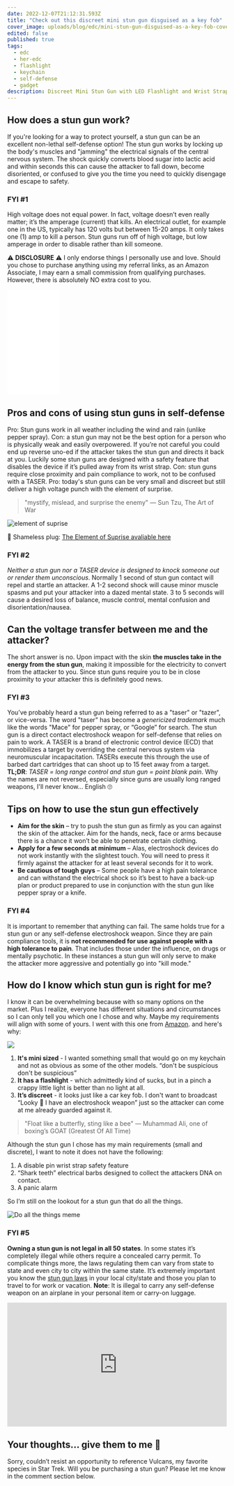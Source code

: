 ```yaml
---
date: 2022-12-07T21:12:31.593Z
title: "Check out this discreet mini stun gun disguised as a key fob"
cover_image: uploads/blog/edc/mini-stun-gun-disguised-as-a-key-fob-cover.jpg
edited: false
published: true
tags:
  - edc
  - her-edc
  - flashlight
  - keychain
  - self-defense
  - gadget
description: Discreet Mini Stun Gun with LED Flashlight and Wrist Strap – Unique Key fob Design
---
```


## How does a stun gun work?
If you're looking for a way to protect yourself, a stun gun can be an excellent non-lethal self-defense option! The stun gun works by locking up the body's muscles and "jamming" the electrical signals of the central nervous system. The shock quickly converts blood sugar into lactic acid and within seconds this can cause the attacker to fall down, become disoriented, or confused to give you the time you need to quickly disengage and escape to safety.

### FYI #1
High voltage does not equal power. In fact, voltage doesn’t even really matter; it’s the amperage (current) that kills. An electrical outlet, for example one in the US, typically has 120 volts but between 15-20 amps. It only takes one (1) amp to kill a person. Stun guns run off of high voltage, but low amperage in order to disable rather than kill someone.

⚠️ **DISCLOSURE** ⚠️ I only endorse things I personally use and love. Should you chose to purchase anything using my referral links, as an Amazon Associate, I may earn a small commission from qualifying purchases. However, there is absolutely NO extra cost to you. 

<iframe sandbox="allow-popups allow-scripts allow-modals allow-forms allow-same-origin" style="width:120px;height:240px;margin:auto" marginwidth="0" marginheight="0" scrolling="no" frameborder="0" src="//ws-na.amazon-adsystem.com/widgets/q?ServiceVersion=20070822&OneJS=1&Operation=GetAdHtml&MarketPlace=US&source=ss&ref=as_ss_li_til&ad_type=product_link&tracking_id=vvifi-20&language=en_US&marketplace=amazon&region=US&placement=B0B3TPPTPP&asins=B0B3TPPTPP&linkId=ad3caf5cd2f2e43de0adbae1474cffb7&show_border=false&link_opens_in_new_window=true"></iframe>

## Pros and cons of using stun guns in self-defense
Pro: Stun guns work in all weather including the wind and rain (unlike pepper spray). Con: a stun gun may not be the best option for a person who is physically weak and easily overpowered. If you’re not careful you could end up reverse uno-ed if the attacker takes the stun gun and directs it back at you. Luckily some stun guns are designed with a safety feature that disables the device if it’s pulled away from its wrist strap. Con: stun guns require close proximity and pain compliance to work, not to be confused with a TASER. Pro: today's stun guns can be very small and discreet but still deliver a high voltage punch with the element of surprise.

> "mystify, mislead, and surprise the enemy"
― Sun Tzu, The Art of War

<img src="https://res.cloudinary.com/shecodez/image/upload/v1670596159/vvifi_fyi%20blog%20edc/2.png" alt="element of suprise" />

🔌 Shameless plug: [The Element of Suprise avaliable here](https://niico-wts.creator-spring.com/listing/buy-the-element-of-surprise) 


### FYI #2
_Neither a stun gun nor a TASER device is designed to knock someone out or render them unconscious_. Normally 1 second of stun gun contact will repel and startle an attacker. A 1-2 second shock will cause minor muscle spasms and put your attacker into a dazed mental state. 3 to 5 seconds will cause a desired loss of balance, muscle control, mental confusion and disorientation/nausea.

## Can the voltage transfer between me and the attacker?
The short answer is no. Upon impact with the skin **the muscles take in the energy from the stun gun**, making it impossible for the electricity to convert from the attacker to you. Since stun guns require you to be in close proximity to your attacker this is definitely good news.

### FYI #3
You’ve probably heard a stun gun being referred to as a "taser" or "tazer", or vice-versa. The word "taser" has become a _genericized trademark_ much like the words "Mace" for pepper spray, or “Google” for search. The stun gun is a direct contact electroshock weapon for self-defense that relies on pain to work. A TASER is a brand of electronic control device (ECD) that immobilizes a target by overriding the central nervous system via neuromuscular incapacitation. TASERs execute this through the use of barbed dart cartridges that can shoot up to 15 feet away from a target. 
**TL;DR**: _TASER = long range control and stun gun = point blank pain_. Why the names are not reversed, especially since guns are usually long ranged weapons, I'll never know… English 🙄

## Tips on how to use the stun gun effectively
- **Aim for the skin** – try to push the stun gun as firmly as you can against the skin of the attacker. Aim for the hands, neck, face or arms because there is a chance it won’t be able to penetrate certain clothing.
- **Apply for a few seconds at minimum** – Alas, electroshock devices do not work instantly with the slightest touch. You will need to press it firmly against the attacker for at least several seconds for it to work.
- **Be cautious of tough guys** – Some people have a high pain tolerance and can withstand the electrical shock so it’s best to have a back-up plan or product prepared to use in conjunction with the stun gun like pepper spray or a knife.

### FYI #4
It is important to remember that anything can fail. The same holds true for a stun gun or any self-defense electroshock weapon. Since they are pain compliance tools, it is **not recommended for use against people with a high tolerance to pain**. That includes those under the influence, on drugs or mentally psychotic. In these instances a stun gun will only serve to make the attacker more aggressive and potentially go into "kill mode."

## How do I know which stun gun is right for me?
I know it can be overwhelming because with so many options on the market. Plus I realize, everyone has different situations and circumstances so I can only tell you which one I chose and why. Maybe my requirements will align with some of yours. I went with this one from [Amazon](https://amzn.to/3iKd7aF). and here's why:

<a href="https://www.amazon.com/dp/B0B3TPPTPP?th=1&linkCode=li2&tag=vvifi-20&linkId=ad2670f0b88afec4e1ba93a943a7f6b6&language=en_US&ref_=as_li_ss_il" target="_blank"><img border="0" src="//ws-na.amazon-adsystem.com/widgets/q?_encoding=UTF8&ASIN=B0B3TPPTPP&Format=_SL160_&ID=AsinImage&MarketPlace=US&ServiceVersion=20070822&WS=1&tag=vvifi-20&language=en_US" ></a><img src="https://ir-na.amazon-adsystem.com/e/ir?t=vvifi-20&language=en_US&l=li2&o=1&a=B0B3TPPTPP" width="1" height="1" border="0" alt="" style="border:none !important; margin:0px !important;" />

1. **It's mini sized** - I wanted something small that would go on my keychain and not as obvious as some of the other models. “don't be suspicious don't be suspicious” 
2. **It has a flashlight** - which admittedly kind of sucks, but in a pinch a crappy little light is better than no light at all.
3. **It’s discreet** - it looks just like a car key fob. I don't want to broadcast “Looky 👀 I have an electroshock weapon” just so the attacker can come at me already guarded against it.

> "Float like a butterfly, sting like a bee"
― Muhammad Ali, one of boxing’s GOAT (Greatest Of All Time)

Although the stun gun I chose has my main requirements (small and discrete), I want to note it does not have the following:
1. A disable pin wrist strap safety feature
2. “Shark teeth” electrical barbs designed to collect the attackers DNA on contact. 
3. A panic alarm

So I’m still on the lookout for a stun gun that do all the things.

<img src="https://res.cloudinary.com/shecodez/image/upload/v1670596992/vvifi_fyi%20blog%20edc/do-all-the-things-4020354264.jpg" alt="Do all the things meme" />

### FYI #5
**Owning a stun gun is not legal in all 50 states**. In some states it’s completely illegal while others require a concealed carry permit. To complicate things more, the laws regulating them can vary from state to state and even city to city within the same state. It’s extremely important you know the [stun gun laws](https://www.departmentofselfdefense.com/pages/stun-gun-restrictions) in your local city/state and those you plan to travel to for work or vacation. 
**Note**: It is illegal to carry any self-defense weapon on an airplane in your personal item or carry-on luggage. 

<div style="position: relative; width: 100%; padding-bottom: 56.25%;">
<iframe
style="position:absolute; width:100%; height:100%;"
src="https://www.getyarn.io/yarn-clip/cc4b6120-9bbf-4519-9f69-efe88c279d58/embed?autoplay=false&responsive=true"
frameborder="0"
></iframe>
</div>

## Your thoughts… give them to me 🖖 
Sorry, couldn’t resist an opportunity to reference Vulcans, my favorite species in Star Trek. Will you be purchasing a stun gun? Please let me know in the comment section below.
